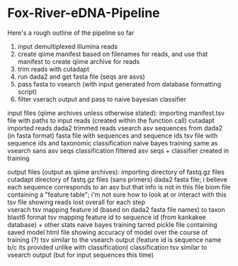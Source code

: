 # Fox-River-eDNA-Pipeline
Here's a rough outline of the pipeline so far

1. input demultiplexed illumina reads
2. create qiime manifest based on filenames for reads, and use that manifest to create qiime archive for reads
3. trim reads with cutadapt
4. run dada2 and get fasta file (seqs are asvs)
5. pass fasta to vsearch (with input generated from database formatting script)
6. filter vserach output and pass to naive bayesian classifier

input files (qiime archives unless otherwise stated):
importing           manifest.tsv file with paths to input reads (created within the function call)
cutadapt            imported reads
dada2               trimmed reads
vsearch             asv sequences from dada2 (in fasta format)
                    fasta file with sequences and sequence ids
                    tsv file with sequence ids and taxonomic classification
naive bayes
    training        same as vsearch sans asv seqs
    classification  filtered asv seqs + classifier created in training

output files (output as qiime archives):
importing           directory of fastq.gz files
cutadapt            directory of fastq.gz files (sans primers)
dada2               fasta file; i believe each sequence corresponds to an asv but that info is not in this file
                    biom file containing a "feature table"; i'm not sure how to look at or interact with this
                    tsv file showing reads lost overall for each step        
vserach             tsv mapping feature id (based on dada2 fasta file names) to taxon
                    blast6 format tsv mapping feature id to sequence id (from kankakee database) + other stats
naive bayes
    training        tarred pickle file containing saved model
                    html file showing accuracy of model over the course of training (?)
                    tsv similar to the vsearch output (feature id is sequence name b/c its provided unlike with classification)
    classification  tsv similar to vsearch output (but for input sequences this time)